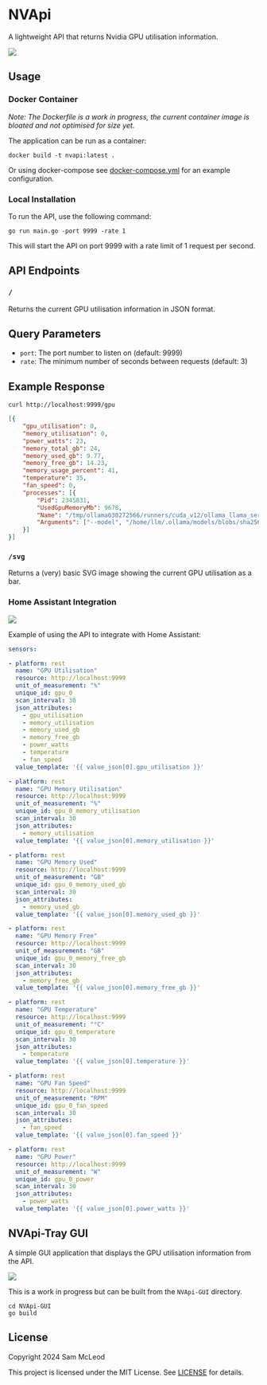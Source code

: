 # NVApi

A lightweight API that returns Nvidia GPU utilisation information.

![](screenshots/json_response.png)

## Usage

### Docker Container

_Note: The Dockerfile is a work in progress, the current container image is bloated and not optimised for size yet._

The application can be run as a container:

```shell
docker build -t nvapi:latest .
```

Or using docker-compose see [docker-compose.yml](docker-compose.yml) for an example configuration.

### Local Installation

To run the API, use the following command:

```
go run main.go -port 9999 -rate 1
```

This will start the API on port 9999 with a rate limit of 1 request per second.

## API Endpoints


### `/`

Returns the current GPU utilisation information in JSON format.

## Query Parameters


* `port`: The port number to listen on (default: 9999)
* `rate`: The minimum number of seconds between requests (default: 3)

## Example Response

```shell
curl http://localhost:9999/gpu
```

```json
[{
	"gpu_utilisation": 0,
	"memory_utilisation": 0,
	"power_watts": 23,
	"memory_total_gb": 24,
	"memory_used_gb": 9.77,
	"memory_free_gb": 14.23,
	"memory_usage_percent": 41,
	"temperature": 35,
	"fan_speed": 0,
	"processes": [{
		"Pid": 2345831,
		"UsedGpuMemoryMb": 9678,
		"Name": "/tmp/ollama630272566/runners/cuda_v12/ollama_llama_server",
		"Arguments": ["--model", "/home/llm/.ollama/models/blobs/sha256-583c616da14b82930f887f991ab446711da0b029166200b67892d7c9f8f45958", "--ctx-size", "12288", "--batch-size", "512", "--embedding", "--log-disable", "--n-gpu-layers", "33", "--flash-attn", "--parallel", "6", "--port", "42161"]
	}]
}]
```

### `/svg`

Returns a (very) basic SVG image showing the current GPU utilisation as a bar.

### Home Assistant Integration

![](screenshots/home-assistant-integration-2.png)

Example of using the API to integrate with Home Assistant:

```yaml
sensors:

- platform: rest
  name: "GPU Utilisation"
  resource: http://localhost:9999
  unit_of_measurement: "%"
  unique_id: gpu_0
  scan_interval: 30
  json_attributes:
    - gpu_utilisation
    - memory_utilisation
    - memory_used_gb
    - memory_free_gb
    - power_watts
    - temperature
    - fan_speed
  value_template: '{{ value_json[0].gpu_utilisation }}'

- platform: rest
  name: "GPU Memory Utilisation"
  resource: http://localhost:9999
  unit_of_measurement: "%"
  unique_id: gpu_0_memory_utilisation
  scan_interval: 30
  json_attributes:
    - memory_utilisation
  value_template: '{{ value_json[0].memory_utilisation }}'

- platform: rest
  name: "GPU Memory Used"
  resource: http://localhost:9999
  unit_of_measurement: "GB"
  unique_id: gpu_0_memory_used_gb
  scan_interval: 30
  json_attributes:
    - memory_used_gb
  value_template: '{{ value_json[0].memory_used_gb }}'

- platform: rest
  name: "GPU Memory Free"
  resource: http://localhost:9999
  unit_of_measurement: "GB"
  unique_id: gpu_0_memory_free_gb
  scan_interval: 30
  json_attributes:
    - memory_free_gb
  value_template: '{{ value_json[0].memory_free_gb }}'

- platform: rest
  name: "GPU Temperature"
  resource: http://localhost:9999
  unit_of_measurement: "°C"
  unique_id: gpu_0_temperature
  scan_interval: 30
  json_attributes:
    - temperature
  value_template: '{{ value_json[0].temperature }}'

- platform: rest
  name: "GPU Fan Speed"
  resource: http://localhost:9999
  unit_of_measurement: "RPM"
  unique_id: gpu_0_fan_speed
  scan_interval: 30
  json_attributes:
    - fan_speed
  value_template: '{{ value_json[0].fan_speed }}'

- platform: rest
  name: "GPU Power"
  resource: http://localhost:9999
  unit_of_measurement: "W"
  unique_id: gpu_0_power
  scan_interval: 30
  json_attributes:
    - power_watts
  value_template: '{{ value_json[0].power_watts }}'
```

## NVApi-Tray GUI

A simple GUI application that displays the GPU utilisation information from the API.

![](screenshots/NVApiGUI.png)

This is a work in progress but can be built from the `NVApi-GUI` directory.

```shell
cd NVApi-GUI
go build
```

## License

Copyright 2024 Sam McLeod

This project is licensed under the MIT License. See [LICENSE](LICENSE) for details.
